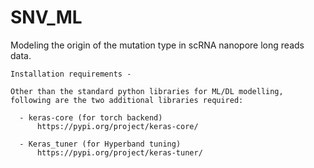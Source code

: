 # SNV_ML
Modeling the origin of the mutation type in scRNA nanopore long reads data.

```
Installation requirements -

Other than the standard python libraries for ML/DL modelling, following are the two additional libraries required:

  - keras-core (for torch backend)
      https://pypi.org/project/keras-core/

  - Keras_tuner (for Hyperband tuning)
      https://pypi.org/project/keras-tuner/
